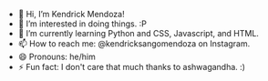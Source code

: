 - 👋 Hi, I’m Kendrick Mendoza!
- 👀 I’m interested in doing things. :P
- 🌱 I’m currently learning Python and CSS, Javascript, and HTML.
- 📫 How to reach me: @kendricksangomendoza on Instagram.
- 😄 Pronouns: he/him
- ⚡ Fun fact: I don't care that much thanks to ashwagandha. :)

<!---
kendricksangomendoza/kendricksangomendoza is a ✨ special ✨ repository because its `README.md` (this file) appears on your GitHub profile.
You can click the Preview link to take a look at your changes.
--->

